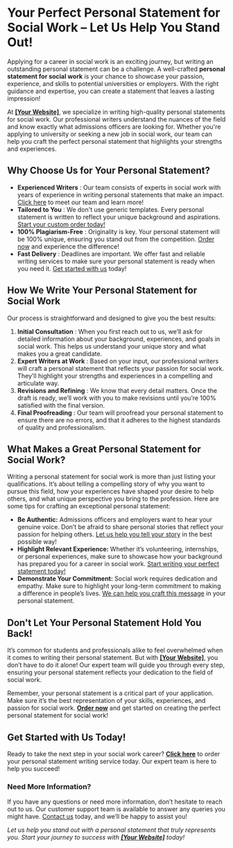 # Your Perfect Personal Statement for Social Work – Let Us Help You Stand Out!

Applying for a career in social work is an exciting journey, but writing an outstanding personal statement can be a challenge. A well-crafted **personal statement for social work** is your chance to showcase your passion, experience, and skills to potential universities or employers. With the right guidance and expertise, you can create a statement that leaves a lasting impression!

At **[[Your Website]](https://tinyurl.com/topessay?keyword=personal+statements+social+work)**, we specialize in writing high-quality personal statements for social work. Our professional writers understand the nuances of the field and know exactly what admissions officers are looking for. Whether you're applying to university or seeking a new job in social work, our team can help you craft the perfect personal statement that highlights your strengths and experiences.

## Why Choose Us for Your Personal Statement?

- **Experienced Writers** : Our team consists of experts in social work with years of experience in writing personal statements that make an impact. [Click here](https://tinyurl.com/topessay?keyword=personal+statements+social+work) to meet our team and learn more!
- **Tailored to You** : We don't use generic templates. Every personal statement is written to reflect your unique background and aspirations. [Start your custom order today!](https://tinyurl.com/topessay?keyword=personal+statements+social+work)
- **100% Plagiarism-Free** : Originality is key. Your personal statement will be 100% unique, ensuring you stand out from the competition. [Order now](https://tinyurl.com/topessay?keyword=personal+statements+social+work) and experience the difference!
- **Fast Delivery** : Deadlines are important. We offer fast and reliable writing services to make sure your personal statement is ready when you need it. [Get started with us](https://tinyurl.com/topessay?keyword=personal+statements+social+work) today!

## How We Write Your Personal Statement for Social Work

Our process is straightforward and designed to give you the best results:

1. **Initial Consultation** : When you first reach out to us, we’ll ask for detailed information about your background, experiences, and goals in social work. This helps us understand your unique story and what makes you a great candidate.
2. **Expert Writers at Work** : Based on your input, our professional writers will craft a personal statement that reflects your passion for social work. They’ll highlight your strengths and experiences in a compelling and articulate way.
3. **Revisions and Refining** : We know that every detail matters. Once the draft is ready, we’ll work with you to make revisions until you’re 100% satisfied with the final version.
4. **Final Proofreading** : Our team will proofread your personal statement to ensure there are no errors, and that it adheres to the highest standards of quality and professionalism.

## What Makes a Great Personal Statement for Social Work?

Writing a personal statement for social work is more than just listing your qualifications. It’s about telling a compelling story of why you want to pursue this field, how your experiences have shaped your desire to help others, and what unique perspective you bring to the profession. Here are some tips for crafting an exceptional personal statement:

- **Be Authentic:** Admissions officers and employers want to hear your genuine voice. Don’t be afraid to share personal stories that reflect your passion for helping others. [Let us help you tell your story](https://tinyurl.com/topessay?keyword=personal+statements+social+work) in the best possible way!
- **Highlight Relevant Experience:** Whether it’s volunteering, internships, or personal experiences, make sure to showcase how your background has prepared you for a career in social work. [Start writing your perfect statement today!](https://tinyurl.com/topessay?keyword=personal+statements+social+work)
- **Demonstrate Your Commitment:** Social work requires dedication and empathy. Make sure to highlight your long-term commitment to making a difference in people’s lives. [We can help you craft this message](https://tinyurl.com/topessay?keyword=personal+statements+social+work) in your personal statement.

## Don't Let Your Personal Statement Hold You Back!

It’s common for students and professionals alike to feel overwhelmed when it comes to writing their personal statement. But with **[[Your Website]](https://tinyurl.com/topessay?keyword=personal+statements+social+work)**, you don’t have to do it alone! Our expert team will guide you through every step, ensuring your personal statement reflects your dedication to the field of social work.

Remember, your personal statement is a critical part of your application. Make sure it’s the best representation of your skills, experiences, and passion for social work. **[Order now](https://tinyurl.com/topessay?keyword=personal+statements+social+work)** and get started on creating the perfect personal statement for social work!

## Get Started with Us Today!

Ready to take the next step in your social work career? **[Click here](https://tinyurl.com/topessay?keyword=personal+statements+social+work)** to order your personal statement writing service today. Our expert team is here to help you succeed!

### Need More Information?

If you have any questions or need more information, don’t hesitate to reach out to us. Our customer support team is available to answer any queries you might have. [Contact us](https://tinyurl.com/topessay?keyword=personal+statements+social+work) today, and we’ll be happy to assist you!

_Let us help you stand out with a personal statement that truly represents you. Start your journey to success with **[[Your Website]](https://tinyurl.com/topessay?keyword=personal+statements+social+work)** today!_
